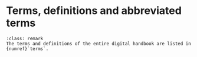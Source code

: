 # Terms, definitions and abbreviated terms
```{admonition} Remark
:class: remark
The terms and definitions of the entire digital handbook are listed in {numref}`terms`.
```